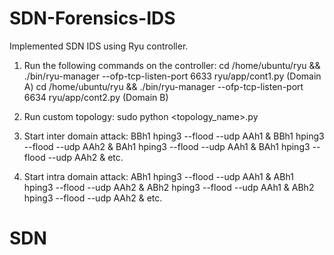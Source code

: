# SDN-Forensics-IDS
Implemented SDN IDS using Ryu controller.

1. Run the following commands on the controller:
cd /home/ubuntu/ryu && ./bin/ryu-manager --ofp-tcp-listen-port 6633 ryu/app/cont1.py (Domain A)
cd /home/ubuntu/ryu && ./bin/ryu-manager --ofp-tcp-listen-port 6634 ryu/app/cont2.py (Domain B)

2. Run custom topology:
sudo python <topology_name>.py

3. Start inter domain attack:
BBh1 hping3 --flood --udp AAh1 &
BBh1 hping3 --flood --udp AAh2 &
BAh1 hping3 --flood --udp AAh1 &
BAh1 hping3 --flood --udp AAh2 & etc.

4. Start intra domain attack:
ABh1 hping3 --flood --udp AAh1 &
ABh1 hping3 --flood --udp AAh2 &
ABh2 hping3 --flood --udp AAh1 &
ABh2 hping3 --flood --udp AAh2 & etc.
# SDN
